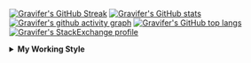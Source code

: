 <!--
**Gravifer/Gravifer** is a ✨ _special_ ✨ repository because its `README.md` (this file) appears on your GitHub profile.

Here are some ideas to get you started:

- 🔭 I’m currently working on ...
- 🌱 I’m currently learning ...
- 👯 I’m looking to collaborate on ...
- 🤔 I’m looking for help with ...
- 💬 Ask me about ...
- 📫 How to reach me: ...
- 😄 Pronouns: ...
- ⚡ Fun fact: ...
-->

<!-- ![Metrics](https://github.com/my-github-user/my-github-user/blob/main/github-metrics.svg) -->
[![Gravifer's GitHub Streak](https://github-readme-streak-stats.herokuapp.com/?user=Gravifer&theme=default&background=ffffff0a&border=00000000&stroke=80808080&currStreakNum=808080&sideNums=808080&sideLabels=808080&dates=808080)](https://github.com/DenverCoder1/github-readme-streak-stats)<!-- [![Contribution Stats](https://github-contribution-stats.vercel.app/api/?username=Gravifer)](https://github.com/LordDashMe/github-contribution-stats/)  -->
[![Gravifer's GitHub stats](https://github-readme-stats.vercel.app/api?username=Gravifer&theme=default&bg_color=ffffff0a&text_color=808080&hide_border=true&show_icons=true&count_private=true)](https://github.com/anuraghazra/github-readme-stats)
[![Gravifer's github activity graph](https://activity-graph.herokuapp.com/graph?username=Gravifer&bg_color=ffffff0a&color=3080ed&line=5094f0&point=4d72f2&hide_border=true)](https://github.com/ashutosh00710/github-readme-activity-graph)
[![Gravifer's GitHub top langs](https://github-readme-stats.vercel.app/api/top-langs/?username=Gravifer&theme=default&bg_color=ffffff0a&text_color=808080&hide_border=true&show_icons=true&count_private=true&layout=compact)](https://github.com/anuraghazra/github-readme-stats)
[![Gravifer's StackExchange profile](https://stackexchange.com/users/flair/18316138.png?theme=clean)](https://mathematica.stackexchange.com/users/72025)
<!-- [![Visitors](https://visitor-badge.glitch.me/badge?page_id=Gravifer.Gravifer)](https://github.com/Gravifer/) -->

<details>
  <summary>
    <strong>My Working Style</strong><!--<a href="https://wakatime.com/badge/github/Gravifer/Gravifer"><img src="https://wakatime.com/badge/github/Gravifer/Gravifer.svg" alt="time tracker"></a>-->
  </summary>

[![time tracker](https://wakatime.com/badge/github/Gravifer/Gravifer.svg)](https://wakatime.com/badge/github/Gravifer/Gravifer)
<!--START_SECTION:waka-->
![Profile Views](http://img.shields.io/badge/Profile%20Views-52-blue)

![Lines of code](https://img.shields.io/badge/From%20Hello%20World%20I%27ve%20Written-629424%20lines%20of%20code-blue)

**I'm an Early 🐤** 

```text
🌞 Morning    32 commits     █████░░░░░░░░░░░░░░░░░░░░   22.7% 
🌆 Daytime    63 commits     ███████████░░░░░░░░░░░░░░   44.68% 
🌃 Evening    35 commits     ██████░░░░░░░░░░░░░░░░░░░   24.82% 
🌙 Night      11 commits     ██░░░░░░░░░░░░░░░░░░░░░░░   7.8%

```


📊 **This Week I Spent My Time On** 

```text
💬 Programming Languages: 
Browsing                 20 hrs 46 mins      ███████████████░░░░░░░░░░   61.0% 
Other                    10 hrs 4 mins       ███████░░░░░░░░░░░░░░░░░░   29.58% 
Wolfram                  2 hrs 25 mins       █░░░░░░░░░░░░░░░░░░░░░░░░   7.12% 
Markdown                 35 mins             ░░░░░░░░░░░░░░░░░░░░░░░░░   1.74% 
Python                   6 mins              ░░░░░░░░░░░░░░░░░░░░░░░░░   0.33%

🔥 Editors: 
Browser                  26 hrs 35 mins      ███████████████████░░░░░░   78.09% 
Word                     4 hrs 5 mins        ███░░░░░░░░░░░░░░░░░░░░░░   12.02% 
VS Code                  3 hrs 13 mins       ██░░░░░░░░░░░░░░░░░░░░░░░   9.46% 
Powerpoint               5 mins              ░░░░░░░░░░░░░░░░░░░░░░░░░   0.26% 
Excel                    3 mins              ░░░░░░░░░░░░░░░░░░░░░░░░░   0.18%

🐱‍💻 Projects: 
queue-sdp                19 hrs 2 mins       ██████████████░░░░░░░░░░░   55.93% 
wakatime-config          8 hrs 16 mins       ██████░░░░░░░░░░░░░░░░░░░   24.31% 
Unknown Project          4 hrs 48 mins       ███░░░░░░░░░░░░░░░░░░░░░░   14.13% 
emails                   1 hr 24 mins        █░░░░░░░░░░░░░░░░░░░░░░░░   4.15% 
gitrepos                 30 mins             ░░░░░░░░░░░░░░░░░░░░░░░░░   1.49%

💻 Operating System: 
Windows                  34 hrs 1 min        █████████████████████████   99.96% 
Linux                    0 secs              ░░░░░░░░░░░░░░░░░░░░░░░░░   0.04%

```

**I Mostly Code in Mathematica** 

```text
Mathematica              6 repos             ████████████░░░░░░░░░░░░░   50.0% 
TeX                      2 repos             ████░░░░░░░░░░░░░░░░░░░░░   16.67% 
MATLAB                   2 repos             ████░░░░░░░░░░░░░░░░░░░░░   16.67% 
Assembly                 1 repo              ██░░░░░░░░░░░░░░░░░░░░░░░   8.33% 
Python                   1 repo              ██░░░░░░░░░░░░░░░░░░░░░░░   8.33%

```



<!--END_SECTION:waka-->
</details>
